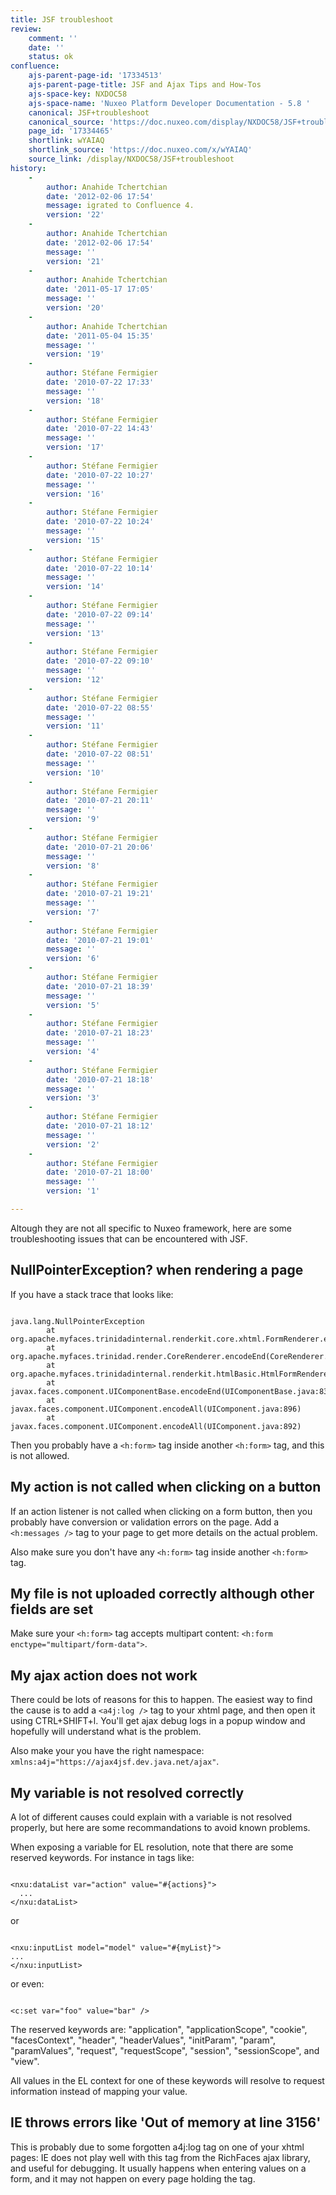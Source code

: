 ```yaml
---
title: JSF troubleshoot
review:
    comment: ''
    date: ''
    status: ok
confluence:
    ajs-parent-page-id: '17334513'
    ajs-parent-page-title: JSF and Ajax Tips and How-Tos
    ajs-space-key: NXDOC58
    ajs-space-name: 'Nuxeo Platform Developer Documentation - 5.8 '
    canonical: JSF+troubleshoot
    canonical_source: 'https://doc.nuxeo.com/display/NXDOC58/JSF+troubleshoot'
    page_id: '17334465'
    shortlink: wYAIAQ
    shortlink_source: 'https://doc.nuxeo.com/x/wYAIAQ'
    source_link: /display/NXDOC58/JSF+troubleshoot
history:
    - 
        author: Anahide Tchertchian
        date: '2012-02-06 17:54'
        message: igrated to Confluence 4.
        version: '22'
    - 
        author: Anahide Tchertchian
        date: '2012-02-06 17:54'
        message: ''
        version: '21'
    - 
        author: Anahide Tchertchian
        date: '2011-05-17 17:05'
        message: ''
        version: '20'
    - 
        author: Anahide Tchertchian
        date: '2011-05-04 15:35'
        message: ''
        version: '19'
    - 
        author: Stéfane Fermigier
        date: '2010-07-22 17:33'
        message: ''
        version: '18'
    - 
        author: Stéfane Fermigier
        date: '2010-07-22 14:43'
        message: ''
        version: '17'
    - 
        author: Stéfane Fermigier
        date: '2010-07-22 10:27'
        message: ''
        version: '16'
    - 
        author: Stéfane Fermigier
        date: '2010-07-22 10:24'
        message: ''
        version: '15'
    - 
        author: Stéfane Fermigier
        date: '2010-07-22 10:14'
        message: ''
        version: '14'
    - 
        author: Stéfane Fermigier
        date: '2010-07-22 09:14'
        message: ''
        version: '13'
    - 
        author: Stéfane Fermigier
        date: '2010-07-22 09:10'
        message: ''
        version: '12'
    - 
        author: Stéfane Fermigier
        date: '2010-07-22 08:55'
        message: ''
        version: '11'
    - 
        author: Stéfane Fermigier
        date: '2010-07-22 08:51'
        message: ''
        version: '10'
    - 
        author: Stéfane Fermigier
        date: '2010-07-21 20:11'
        message: ''
        version: '9'
    - 
        author: Stéfane Fermigier
        date: '2010-07-21 20:06'
        message: ''
        version: '8'
    - 
        author: Stéfane Fermigier
        date: '2010-07-21 19:21'
        message: ''
        version: '7'
    - 
        author: Stéfane Fermigier
        date: '2010-07-21 19:01'
        message: ''
        version: '6'
    - 
        author: Stéfane Fermigier
        date: '2010-07-21 18:39'
        message: ''
        version: '5'
    - 
        author: Stéfane Fermigier
        date: '2010-07-21 18:23'
        message: ''
        version: '4'
    - 
        author: Stéfane Fermigier
        date: '2010-07-21 18:18'
        message: ''
        version: '3'
    - 
        author: Stéfane Fermigier
        date: '2010-07-21 18:12'
        message: ''
        version: '2'
    - 
        author: Stéfane Fermigier
        date: '2010-07-21 18:00'
        message: ''
        version: '1'

---
```

Altough they are not all specific to Nuxeo framework, here are some troubleshooting issues that can be encountered with JSF.

## NullPointerException? when rendering a page

If you have a stack trace that looks like:

```

java.lang.NullPointerException
        at org.apache.myfaces.trinidadinternal.renderkit.core.xhtml.FormRenderer.encodeEnd(FormRenderer.java:210)
        at org.apache.myfaces.trinidad.render.CoreRenderer.encodeEnd(CoreRenderer.java:211)
        at org.apache.myfaces.trinidadinternal.renderkit.htmlBasic.HtmlFormRenderer.encodeEnd(HtmlFormRenderer.java:63)
        at javax.faces.component.UIComponentBase.encodeEnd(UIComponentBase.java:833)
        at javax.faces.component.UIComponent.encodeAll(UIComponent.java:896)
        at javax.faces.component.UIComponent.encodeAll(UIComponent.java:892)

```

Then you probably have a `<h:form>` tag inside another `<h:form>` tag, and this is not allowed.

## My action is not called when clicking on a button

If an action listener is not called when clicking on a form button, then you probably have conversion or validation errors on the page. Add a `<h:messages />` tag to your page to get more details on the actual problem.

Also make sure you don't have any `<h:form>` tag inside another `<h:form>` tag.

## My file is not uploaded correctly although other fields are set

Make sure your `<h:form>` tag accepts multipart content: `<h:form enctype="multipart/form-data">`.

## My ajax action does not work

There could be lots of reasons for this to happen. The easiest way to find the cause is to add a `<a4j:log />` tag to your xhtml page, and then open it using CTRL+SHIFT+l. You'll get ajax debug logs in a popup window and hopefully will understand what is the problem.

Also make your you have the right namespace: `xmlns:a4j="https://ajax4jsf.dev.java.net/ajax"`.

## My variable is not resolved correctly

A lot of different causes could explain with a variable is not resolved properly, but here are some recommandations to avoid known problems.

When exposing a variable for EL resolution, note that there are some reserved keywords. For instance in tags like:

```

<nxu:dataList var="action" value="#{actions}">
  ...
</nxu:dataList>

```

or

```

<nxu:inputList model="model" value="#{myList}">
...
</nxu:inputList>

```

or even:

```

<c:set var="foo" value="bar" />

```

The reserved keywords are: "application", "applicationScope", "cookie", "facesContext", "header", "headerValues", "initParam", "param", "paramValues", "request", "requestScope", "session", "sessionScope", and "view".

All values in the EL context for one of these keywords will resolve to request information instead of mapping your value.

## IE throws errors like 'Out of memory at line 3156'

This is probably due to some forgotten a4j:log tag on one of your xhtml pages: IE does not play well with this tag from the RichFaces ajax library, and useful for debugging.
It usually happens when entering values on a form, and it may not happen on every page holding the tag.
